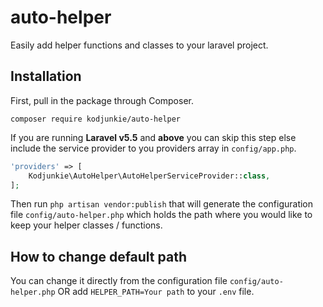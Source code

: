# auto-helper
Easily add helper functions and classes to your laravel project.

## Installation

First, pull in the package through Composer.

    composer require kodjunkie/auto-helper

If you are running **Laravel v5.5** and **above** you can skip this step
else include the service provider to you providers array in `config/app.php`.

```php
'providers' => [
    Kodjunkie\AutoHelper\AutoHelperServiceProvider::class,
];
```

Then run `php artisan vendor:publish`
that will generate the configuration file `config/auto-helper.php` which holds the path where you would like to keep 
your helper classes / functions.

## How to change default path

You can change it directly from the configuration file `config/auto-helper.php` OR add `HELPER_PATH=Your path` to your
 `.env` file.
